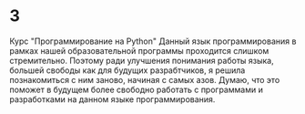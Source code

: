 # 3
Курс "Программирование на Python"
Данный язык программирования в рамках нашей образовательной программы проходится слишком стремительно.
Поэтому ради улучшения понимания работы языка, большей свободы как для будущих разрабтчиков, я решила познакомиться с ним заново,
начиная с самых азов.
Думаю, что это поможет в будущем более свободно работать с программами и разработками на данном языке программирования.

